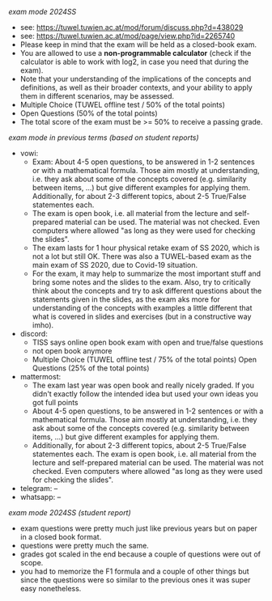 *exam mode 2024SS*

- see: https://tuwel.tuwien.ac.at/mod/forum/discuss.php?d=438029
- see: https://tuwel.tuwien.ac.at/mod/page/view.php?id=2265740
- Please keep in mind that the exam will be held as a closed-book exam.
- You are allowed to use a **non-programmable calculator** (check if the calculator is able to work with log2, in case you need that during the exam).
- Note that your understanding of the implications of the concepts and definitions, as well as their broader contexts, and your ability to apply them in different scenarios, may be assessed.
- Multiple Choice (TUWEL offline test / 50% of the total points)
- Open Questions (50% of the total points)
- The total score of the exam must be >= 50% to receive a passing grade.

*exam mode in previous terms (based on student reports)*

- vowi: 
	- Exam: About 4-5 open questions, to be answered in 1-2 sentences or with a mathematical formula. Those aim mostly at understanding, i.e. they ask about some of the concepts covered (e.g. similarity between items, ...) but give different examples for applying them. Additionally, for about 2-3 different topics, about 2-5 True/False statementes each.
	- The exam is open book, i.e. all material from the lecture and self-prepared material can be used. The material was not checked. Even computers where allowed "as long as they were used for checking the slides".
	- The exam lasts for 1 hour physical retake exam of SS 2020, which is not a lot but still OK. There was also a TUWEL-based exam as the main exam of SS 2020, due to Covid-19 situation.
	- For the exam, it may help to summarize the most important stuff and bring some notes and the slides to the exam. Also, try to critically think about the concepts and try to ask different questions about the statements given in the slides, as the exam aks more for understanding of the concepts with examples a little different that what is covered in slides and exercises (but in a constructive way imho).
- discord:
	- TISS says online open book exam with open and true/false questions
	- not open book anymore
	- Multiple Choice (TUWEL offline test / 75% of the total points) Open Questions (25% of the total points)
- mattermost:
	- The exam last year was open book and really nicely graded. If you didn't exactly follow the intended idea but used your own ideas you got full points
	- About 4-5 open questions, to be answered in 1-2 sentences or with a mathematical formula. Those aim mostly at understanding, i.e. they ask about some of the concepts covered (e.g. similarity between items, ...) but give different examples for applying them.
	- Additionally, for about 2-3 different topics, about 2-5 True/False statementes each. The exam is open book, i.e. all material from the lecture and self-prepared material can be used. The material was not checked. Even computers where allowed "as long as they were used for checking the slides".
- telegram: –
- whatsapp: –

*exam mode 2024SS (student report)*

- exam questions were pretty much just like previous years but on paper in a closed book format.
- questions were pretty much the same.
- grades got scaled in the end because a couple of questions were out of scope.
- you had to memorize the F1 formula and a couple of other things but since the questions were so similar to the previous ones it was super easy nonetheless.
